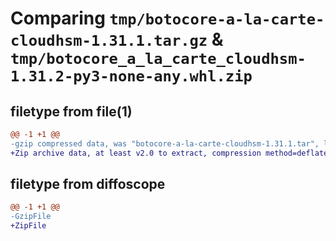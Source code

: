 # Comparing `tmp/botocore-a-la-carte-cloudhsm-1.31.1.tar.gz` & `tmp/botocore_a_la_carte_cloudhsm-1.31.2-py3-none-any.whl.zip`

## filetype from file(1)

```diff
@@ -1 +1 @@
-gzip compressed data, was "botocore-a-la-carte-cloudhsm-1.31.1.tar", last modified: Sat Jul  8 01:42:05 2023, max compression
+Zip archive data, at least v2.0 to extract, compression method=deflate
```

## filetype from diffoscope

```diff
@@ -1 +1 @@
-GzipFile
+ZipFile
```

